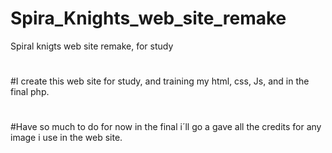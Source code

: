 # Spira_Knights_web_site_remake
Spiral knigts web site remake, for study
#
#
#I create this web site for study, and training my html, css, Js, and in the final php.
#
#Have so much to do for now in the final i´ll go a gave all the credits for any image i use in the web site.
